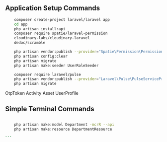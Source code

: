 


## Application Setup Commands
```sh
    composer create-project laravel/laravel app
    cd app
    php artisan install:api
    composer require spatie/laravel-permission
    cloudinary-labs/cloudinary-laravel
    dedoc/scramble

    php artisan vendor:publish --provider="Spatie\Permission\PermissionServiceProvider"
    php artisan config:clear
    php artisan migrate
    php artisan make:seeder UserRoleSeeder

    composer require laravel/pulse
    php artisan vendor:publish --provider="Laravel\Pulse\PulseServiceProvider"
    php artisan migrate

```


OtpToken
Activity
Asset
UserProfile



## Simple Terminal Commands
````sh

    php artisan make:model Department -mcrR --api
    php artisan make:resource DepartmentResource

```
